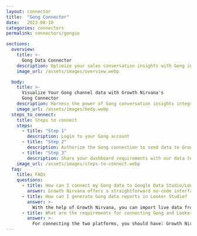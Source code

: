 ```yaml
---
layout: connector
title:  "Gong Connector"
date:   2023-08-10
categories: connectors
permalink: connectors/gongio

sections:
  overview:
    title: >-
      Gong Data Connector
    description: Optimize your sales conversation insights with Gong integration. Seamlessly merge conversation data from Gong with Looker Studio's analytical capabilities, unlocking insights that shape sales strategies, customer interactions, and deal performance.
    image_url: /assets/images/overview.webp

  body:
    title: >-
      Visualize Your Gong channel data with Growth Nirvana's
      Gong Connector
    description: Harness the power of Gong conversation insights integrated into Looker Studio for strategic sales decisions.
    image_url: /assets/images/body.webp
  steps_to_connect:
    title: Steps to connect
    steps:
      - title: "Step 1"
        description: Login to your Gong account
      - title: "Step 2"
        description: Authorize the Gong connection to send data to Growth Nirvana
      - title: "Step 3"
        description: Share your dashboard requirements with our data team. We will build the report for you.
    image_url: /assets/images/steps-to-connect.webp
  faq:
    title: FAQs
    questions:
      - title: How can I connect my Gong data to Google Data Studio/Looker Studio?
        answer: Growth Nirvana offers a straightforward no-code interface to connect to Gong data sources.
      - title: How can I generate Gong data reports in Looker Studio?
        answer: >-
          With the help of Growth Nirvana, you can import live data from Gong into Looker Studio. These data can be viewed in charts, tables, and dashboards to generate branded reports that can be shared instantly.
      - title: What are the requirements for connecting Gong and Looker Studio?
        answer: >-
          For connecting the two platforms, you should have: Growth Nirvana Account and Gong Ads Account
---
```

